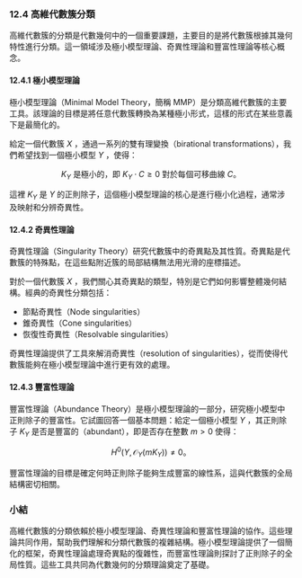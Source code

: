 ### 12.4 高維代數簇分類

高維代數簇的分類是代數幾何中的一個重要課題，主要目的是將代數簇根據其幾何特性進行分類。這一領域涉及極小模型理論、奇異性理論和豐富性理論等核心概念。

#### 12.4.1 極小模型理論

極小模型理論（Minimal Model Theory，簡稱 MMP）是分類高維代數簇的主要工具。該理論的目標是將任意代數簇轉換為某種極小形式，這樣的形式在某些意義下是最簡化的。

給定一個代數簇  $`X`$ ，通過一系列的雙有理變換（birational transformations），我們希望找到一個極小模型  $`Y`$ ，使得：

```math
K_Y \text{ 是極小的，即 } K_Y \cdot C \geq 0 \text{ 對於每個可移曲線 } C。
```

這裡  $`K_Y`$  是  $`Y`$  的正則除子，這個極小模型理論的核心是進行極小化過程，通常涉及映射和分辨奇異性。

#### 12.4.2 奇異性理論

奇異性理論（Singularity Theory）研究代數簇中的奇異點及其性質。奇異點是代數簇的特殊點，在這些點附近簇的局部結構無法用光滑的座標描述。

對於一個代數簇  $`X`$ ，我們關心其奇異點的類型，特別是它們如何影響整體幾何結構。經典的奇異性分類包括：
- 節點奇異性（Node singularities）
- 錐奇異性（Cone singularities）
- 恢復性奇異性（Resolvable singularities）

奇異性理論提供了工具來解消奇異性（resolution of singularities），從而使得代數簇能夠在極小模型理論中進行更有效的處理。

#### 12.4.3 豐富性理論

豐富性理論（Abundance Theory）是極小模型理論的一部分，研究極小模型中正則除子的豐富性。它試圖回答一個基本問題：給定一個極小模型  $`Y`$ ，其正則除子  $`K_Y`$  是否是豐富的（abundant），即是否存在整數  $`m > 0`$  使得：

```math
H^0(Y, \mathcal{O}_Y(mK_Y)) \neq 0。
```


豐富性理論的目標是確定何時正則除子能夠生成豐富的線性系，這與代數簇的全局結構密切相關。

### 小結

高維代數簇的分類依賴於極小模型理論、奇異性理論和豐富性理論的協作。這些理論共同作用，幫助我們理解和分類代數簇的複雜結構。極小模型理論提供了一個簡化的框架，奇異性理論處理奇異點的復雜性，而豐富性理論則探討了正則除子的全局性質。這些工具共同為代數幾何的分類理論奠定了基礎。